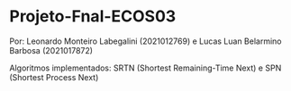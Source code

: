 # Projeto-Fnal-ECOS03

Por:
Leonardo Monteiro Labegalini (2021012769) e Lucas Luan Belarmino Barbosa (2021017872)

Algoritmos implementados: SRTN (Shortest Remaining-Time Next) e SPN (Shortest Process Next)
